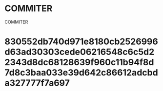 # COMMITER
COMMITER






# 830552db740d971e8180cb2526996d63ad30303cede06216548c6c5d22343d8dc68128639f960c11b94f8d7d8c3baa033e39d642c86612adcbda327777f7a697

